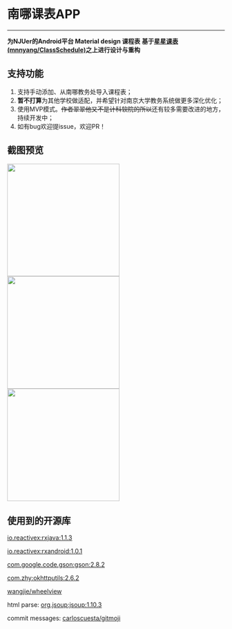 # 南哪课表APP

-----

**为NJUer的Android平台 Material design 课程表**
**基于[星星课表(mnnyang/ClassSchedule)](https://github.com/mnnyang/ClassSchedule)之上进行设计与重构**

<!--more-->

## 支持功能


1. 支持手动添加、从南哪教务处导入课程表；
2. **暂不打算**为其他学校做适配，并希望针对南京大学教务系统做更多深化优化；
3. 使用MVP模式。~~作者翠翠他又不是计科软院的所以~~还有较多需要改进的地方，持续开发中；
4. 如有bug欢迎提issue，欢迎PR！

## 截图预览

<img src="https://github.com/idealclover/NJU-Class-Shedule-Android/raw/master/img/Screenshot1.png" width="260" height="auto"><img src="https://github.com/idealclover/NJU-Class-Shedule-Android/raw/master/img/Screenshot2.png" width="260" height="auto"><img src="https://github.com/idealclover/NJU-Class-Shedule-Android/raw/master/img/Screenshot3.png" width="260" height="auto">

## 使用到的开源库

[io.reactivex:rxjava:1.1.3](https://github.com/ReactiveX/RxJava)

[io.reactivex:rxandroid:1.0.1](https://github.com/ReactiveX/RxAndroid)

[com.google.code.gson:gson:2.8.2](https://github.com/google/gson)

[com.zhy:okhttputils:2.6.2](https://github.com/hongyangAndroid/okhttputils)

[wangjie/wheelview](https://github.com/wangjiegulu/WheelView)

html parse: [org.jsoup:jsoup:1.10.3](https://jsoup.org/download)

commit messages: [carloscuesta/gitmoji](https://github.com/carloscuesta/gitmoji/)